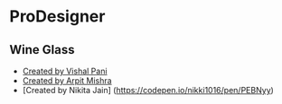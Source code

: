 # ProDesigner

## Wine Glass
  -  [Created by Vishal Pani](https://codepen.io/falconis/pen/BJVbPo)
  -  [Created by Arpit Mishra](https://codepen.io/arpitmisraw/pen/qpKwEw)
  -  [Created by Nikita Jain] (https://codepen.io/nikki1016/pen/PEBNyy)
  
